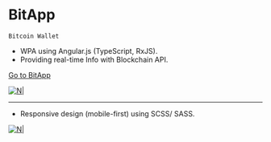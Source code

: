 # BitApp
`Bitcoin Wallet`
* WPA using Angular.js (TypeScript, RxJS).
* Providing real-time Info with Blockchain API.


[Go to BitApp](https://sapirwo.github.io/angular-bitcoin/home)

[![N|](https://github.com/sapirwo/angular-bitcoin/blob/gh-pages/bitapp-demo.gif?raw=true)](https://sapirwo.github.io/angular-bitcoin/home)

----
* Responsive design (mobile-first) using SCSS/ SASS.

[![N|](https://github.com/sapirwo/angular-bitcoin/blob/gh-pages/bitapp-mobile-demo.gif?raw=true)](https://sapirwo.github.io/angular-bitcoin/home)



